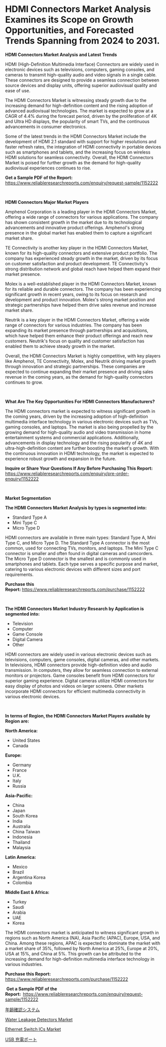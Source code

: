 <p><h1>HDMI Connectors Market Analysis Examines its Scope on Growth Opportunities, and Forecasted Trends Spanning from 2024 to 2031.</h1></p><p><strong>HDMI Connectors Market Analysis and Latest Trends</strong></p>
<p><p>HDMI (High-Definition Multimedia Interface) Connectors are widely used in electronic devices such as televisions, computers, gaming consoles, and cameras to transmit high-quality audio and video signals in a single cable. These connectors are designed to provide a seamless connection between source devices and display units, offering superior audiovisual quality and ease of use.</p><p>The HDMI Connectors Market is witnessing steady growth due to the increasing demand for high-definition content and the rising adoption of advanced audiovisual technologies. The market is expected to grow at a CAGR of 4.4% during the forecast period, driven by the proliferation of 4K and Ultra HD displays, the popularity of smart TVs, and the continuous advancements in consumer electronics.</p><p>Some of the latest trends in the HDMI Connectors Market include the development of HDMI 2.1 standard with support for higher resolutions and faster refresh rates, the integration of HDMI connectivity in portable devices such as smartphones and tablets, and the increasing focus on wireless HDMI solutions for seamless connectivity. Overall, the HDMI Connectors Market is poised for further growth as the demand for high-quality audiovisual experiences continues to rise.</p></p>
<p><strong>Get a Sample PDF of the Report:&nbsp;</strong> <a href="https://www.reliableresearchreports.com/enquiry/request-sample/1152222">https://www.reliableresearchreports.com/enquiry/request-sample/1152222</a></p>
<p>&nbsp;</p>
<p><strong>HDMI Connectors Major Market Players</strong></p>
<p><p>Amphenol Corporation is a leading player in the HDMI Connectors Market, offering a wide range of connectors for various applications. The company has shown consistent growth in the market due to its technological advancements and innovative product offerings. Amphenol's strong presence in the global market has enabled them to capture a significant market share.</p><p>TE Connectivity is another key player in the HDMI Connectors Market, known for its high-quality connectors and extensive product portfolio. The company has experienced steady growth in the market, driven by its focus on customer satisfaction and product development. TE Connectivity's strong distribution network and global reach have helped them expand their market presence.</p><p>Molex is a well-established player in the HDMI Connectors Market, known for its reliable and durable connectors. The company has been experiencing significant growth in recent years, owing to its focus on research and development and product innovation. Molex's strong market position and strategic partnerships have helped them drive sales revenue and increase market share.</p><p>Neutrik is a key player in the HDMI Connectors Market, offering a wide range of connectors for various industries. The company has been expanding its market presence through partnerships and acquisitions, which have helped them enhance their product offerings and reach new customers. Neutrik's focus on quality and customer satisfaction has enabled them to achieve steady growth in the market.</p><p>Overall, the HDMI Connectors Market is highly competitive, with key players like Amphenol, TE Connectivity, Molex, and Neutrik driving market growth through innovation and strategic partnerships. These companies are expected to continue expanding their market presence and driving sales revenue in the coming years, as the demand for high-quality connectors continues to grow.</p></p>
<p>&nbsp;</p>
<p><strong>What Are The Key Opportunities For HDMI Connectors Manufacturers?</strong></p>
<p><p>The HDMI connectors market is expected to witness significant growth in the coming years, driven by the increasing adoption of high-definition multimedia interface technology in various electronic devices such as TVs, gaming consoles, and laptops. The market is also being propelled by the growing demand for high-quality audio and video transmission in home entertainment systems and commercial applications. Additionally, advancements in display technology and the rising popularity of 4K and ultra-high-definition content are further boosting the market's growth. With the continuous innovation in HDMI technology, the market is expected to experience robust growth and expansion in the future.</p></p>
<p><strong>Inquire or Share Your Questions If Any Before Purchasing This Report:</strong> <a href="https://www.reliableresearchreports.com/enquiry/pre-order-enquiry/1152222">https://www.reliableresearchreports.com/enquiry/pre-order-enquiry/1152222</a></p>
<p>&nbsp;</p>
<p><strong>Market Segmentation</strong></p>
<p><strong>The HDMI Connectors Market Analysis by types is segmented into:</strong></p>
<p><ul><li>Standard Type A</li><li>Mini Type C</li><li>Micro Type D</li></ul></p>
<p><p>HDMI connectors are available in three main types: Standard Type A, Mini Type C, and Micro Type D. The Standard Type A connector is the most common, used for connecting TVs, monitors, and laptops. The Mini Type C connector is smaller and often found in digital cameras and camcorders. The Micro Type D connector is the smallest and is commonly used in smartphones and tablets. Each type serves a specific purpose and market, catering to various electronic devices with different sizes and port requirements.</p></p>
<p><strong>Purchase this Report:&nbsp;</strong><a href="https://www.reliableresearchreports.com/purchase/1152222">https://www.reliableresearchreports.com/purchase/1152222</a></p>
<p>&nbsp;</p>
<p><strong>The HDMI Connectors Market Industry Research by Application is segmented into:</strong></p>
<p><ul><li>Television</li><li>Computer</li><li>Game Console</li><li>Digital Camera</li><li>Other</li></ul></p>
<p><p>HDMI connectors are widely used in various electronic devices such as televisions, computers, game consoles, digital cameras, and other markets. In televisions, HDMI connectors provide high-definition video and audio transmission. In computers, they allow for seamless connection to external monitors or projectors. Game consoles benefit from HDMI connectors for superior gaming experience. Digital cameras utilize HDMI connectors for easy display of photos and videos on larger screens. Other markets incorporate HDMI connectors for efficient multimedia connectivity in various electronic devices.</p></p>
<p>&nbsp;</p>
<p><strong>In terms of Region, the HDMI Connectors Market Players available by Region are:</strong></p>
<p>
    <p> <strong> North America: </strong>
        <ul>
            <li>United States</li>
            <li>Canada</li>
        </ul>
        </p> 
    <p> <strong> Europe: </strong>
        <ul>
            <li>Germany</li>
            <li>France</li>
            <li>U.K.</li>
            <li>Italy</li>
            <li>Russia</li>
        </ul>
        </p> 
    <p> <strong> Asia-Pacific: </strong>
        <ul>
            <li>China</li>
            <li>Japan</li>
            <li>South Korea</li>
            <li>India</li>
            <li>Australia</li>
            <li>China Taiwan</li>
            <li>Indonesia</li>
            <li>Thailand</li>
            <li>Malaysia</li>
        </ul>
        </p> 
    <p> <strong> Latin America: </strong>
        <ul>
            <li>Mexico</li>
            <li>Brazil</li>
            <li>Argentina Korea</li>
            <li>Colombia</li>
        </ul>
        </p> 
    <p> <strong> Middle East & Africa: </strong>
        <ul>
            <li>Turkey</li>
            <li>Saudi</li>
            <li>Arabia</li>
            <li>UAE</li>
            <li>Korea</li>
        </ul>
    </p>
    </p>
<p><p>The HDMI connectors market is anticipated to witness significant growth in regions such as North America (NA), Asia Pacific (APAC), Europe, USA, and China. Among these regions, APAC is expected to dominate the market with a market share of 35%, followed by North America at 25%, Europe at 20%, USA at 15%, and China at 5%. This growth can be attributed to the increasing demand for high-definition multimedia interface technology in various industries.</p></p>
<p><strong>Purchase this Report: </strong><a href="https://www.reliableresearchreports.com/purchase/1152222">https://www.reliableresearchreports.com/purchase/1152222</a></p>
<p>&nbsp;<strong>Get a Sample PDF of the Report:&nbsp;&nbsp;</strong><a href="https://www.reliableresearchreports.com/enquiry/request-sample/1152222">https://www.reliableresearchreports.com/enquiry/request-sample/1152222</a></p>
<p><strong></strong></p>
<p><p><a href="https://github.com/laurenreichert/Market-Research-Report-List-1/blob/main/651499210300.md">年齢確認システム</a></p><p><a href="https://github.com/angelajermaine/Market-Research-Report-List-2/blob/main/water-leakage-detectors-market.md">Water Leakage Detectors Market</a></p><p><a href="https://github.com/beatblasta/Market-Research-Report-List-2/blob/main/ethernet-switch-ics-market.md">Ethernet Switch ICs Market</a></p><p><a href="https://github.com/RodHoppe07/Market-Research-Report-List-1/blob/main/954070810301.md">USB 充電ポート</a></p></p>